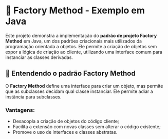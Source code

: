 # 🔨 Factory Method - Exemplo em Java

Este projeto demonstra a implementação do **padrão de projeto Factory Method** em Java, um dos padrões criacionais mais utilizados da programação orientada a objetos. Ele permite a criação de objetos sem expor a lógica de criação ao cliente, utilizando uma interface comum para instanciar as classes derivadas.


## 🧠 Entendendo o padrão Factory Method

O **Factory Method** define uma interface para criar um objeto, mas permite que as subclasses decidam qual classe instanciar. Ele permite adiar a instância para subclasses.

### Vantagens:
- Desacopla a criação de objetos do código cliente;
- Facilita a extensão com novas classes sem alterar o código existente;
- Promove o uso de interfaces e classes abstratas.

                    